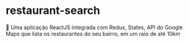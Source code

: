 # restaurant-search
🍱 Uma aplicação ReactJS integrada com Redux, States, API do Google Maps que lista os restaurantes do seu bairro, em um raio de até 10km
